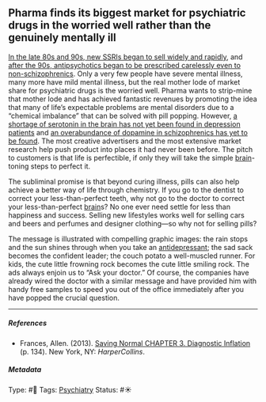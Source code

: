 ## Pharma finds its biggest market for psychiatric drugs in the worried well rather than the genuinely mentally ill

[In the late 80s and 90s, new SSRIs began to sell widely and rapidly](In%20the%20late%2080s%20and%2090s,%20new%20SSRIs%20began%20to%20sell%20widely%20and%20rapidly.md), and [after the 90s, antipsychotics began to be prescribed carelessly even to non-schizophrenics](After%20the%2090s,%20antipsychotics%20began%20to%20be%20prescribed%20carelessly%20even%20to%20non-schizophrenics.md). Only a very few people have severe mental illness, many more have mild mental illness, but the real mother lode of market share for psychiatric drugs is the worried well. Pharma wants to strip-mine that mother lode and has achieved fantastic revenues by promoting the idea that many of life’s expectable problems are mental disorders due to a “chemical imbalance” that can be solved with pill popping. However, [a shortage of serotonin in the brain has not yet been found in depression patients](A%20shortage%20of%20serotonin%20in%20the%20brain%20has%20not%20yet%20been%20found%20in%20depression%20patients.md) and [an overabundance of dopamine in schizophrenics has yet to be found](An%20overabundance%20of%20dopamine%20in%20schizophrenics%20has%20yet%20to%20be%20found.md). The most creative advertisers and the most extensive market research help push product into places it had never been before. The pitch to customers is that life is perfectible, if only they will take the simple [brain](Brain.md)-toning steps to perfect it.

The subliminal promise is that beyond curing illness, pills can also help achieve a better way of life through chemistry. If you go to the dentist to correct your less-than-perfect teeth, why not go to the doctor to correct your less-than-perfect [brain](Brain.md)s? No one ever need settle for less than happiness and success. Selling new lifestyles works well for selling cars and beers and perfumes and designer clothing—so why not for selling pills?

The message is illustrated with compelling graphic images: the rain stops and the sun shines through when you take an [antidepressant](); the sad sack becomes the confident leader; the couch potato a well-muscled runner. For kids, the cute little frowning rock becomes the cute little smiling rock. The ads always enjoin us to “Ask your doctor.” Of course, the companies have already wired the doctor with a similar message and have provided him with handy free samples to speed you out of the office immediately after you have popped the crucial question.

---

##### References

* Frances, Allen. (2013). [Saving Normal CHAPTER 3. Diagnostic Inflation](Saving%20Normal%20CHAPTER%203.%20Diagnostic%20Inflation.md) (p. 134). New York, NY: *HarperCollins*.

##### Metadata

Type: #🔴 
Tags: [Psychiatry](Psychiatry.md)
Status: #☀️ 
